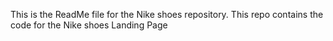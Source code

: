 This is the ReadMe file for the Nike shoes repository. This repo contains the code for the Nike shoes Landing Page

